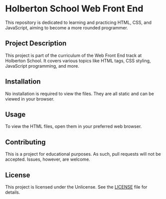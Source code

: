 # Holberton School Web Front End

This repository is dedicated to learning and practicing HTML, CSS, and JavaScript, aiming to become a more rounded programmer.

## Project Description

This project is part of the curriculum of the Web Front End track at Holberton School. It covers various topics like HTML tags, CSS styling, JavaScript programming, and more.

## Installation

No installation is required to view the files. They are all static and can be viewed in your browser.

## Usage

To view the HTML files, open them in your preferred web browser.

## Contributing

This is a project for educational purposes. As such, pull requests will not be accepted. Issues, however, are welcome.

## License

This project is licensed under the Unlicense. See the [LICENSE](LICENSE) file for details.